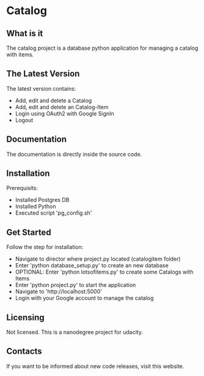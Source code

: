 # Catalog

## What is it
The catalog project is a database python application for managing a catalog with items.

## The Latest Version
The latest version contains:
- Add, edit and delete a Catalog
- Add, edit and delete an Catalog-Item
- Login using OAuth2 with Google SignIn
- Logout

## Documentation
The documentation is directly inside the source code. 

## Installation
Prerequisits:
- Installed Postgres DB
- Installed Python
- Executed script 'pg_config.sh'

## Get Started
Follow the step for installation:
- Navigate to director where project.py located (catalogitem folder)
- Enter 'python database_setup.py' to create an new database
- OPTIONAL: Enter 'python lotsofitems.py' to create some Catalogs with Items
- Enter 'python project.py' to start the application
- Navigate to 'http://localhost:5000'
- Login with your Google account to manage the catalog

## Licensing
Not licensed. This is a nanodegree project for udacity.

## Contacts
If you want to be informed about new code releases, visit this website.
